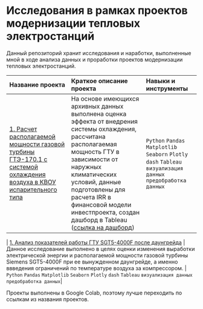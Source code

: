 # Исследования в рамках проектов модернизации тепловых электростанций

Данный репозиторий хранит исследования и наработки, выполненные мной в ходе анализа данных и проработки проектов модернизации тепловых электростанций.

| Название проекта      | Краткое описание проекта               | Навыки и инструменты     |
| :-------------------- | :---------------------|:---------------------------|
| [1. Расчет располагаемой мощности газовой турбины ГТЭ-170.1 с системой охлаждения воздуха в КВОУ испарительного типа](https://colab.research.google.com/github/Alexurm/Power-Generation-Projects/blob/main/GTE-170.1%20perfomances%20with%20evaporative%20type%20cooling%20system.ipynb#scrollTo=FA5n7__rYpAV) | На основе имеющихся архивных данных выполнена оценка эффекта от внедрения системы охлаждения, рассчитана располагаемая мощность ГТУ в зависимости от наружных климатических условий, данные подготовлены для расчета IRR в финансовой модели инвестпроекта, создан дашборд в Tableau ([ссылка на дашборд](https://public.tableau.com/app/profile/alexander5368/viz/GTE-170_1EC/GTE-170_1perfomanceswithEC)) | `Python` `Pandas` `Matplotlib` `Seaborn` `Plotly` `dash` `Tableau` `визуализация данных` `предобработка данных`|

| [1. Анализ показателей работы ГТУ SGT5-4000F после даунгрейда](https://colab.research.google.com/github/Alexurm/Power-Generation-Projects/blob/main/SGT5_4000F_gas_turbine_after_downgrade.ipynb?hl=ru#scrollTo=lZi5MRIEQFq1) | Данное исследование выполнено в целях оценки изменения выработки электрической энергии и располагаемой мощности газовой турбины Siemens SGT5-4000F при ее вынужденном даунгрейде, а именно ввведения ограничений по температуре воздуха за компрессором. | `Python` `Pandas` `Matplotlib` `Seaborn` `Plotly` `dash` `Tableau` `визуализация данных` `предобработка данных`|

Проекты выполнены в Google Colab, поэтому лучше переходить по ссылкам из названия проектов.
